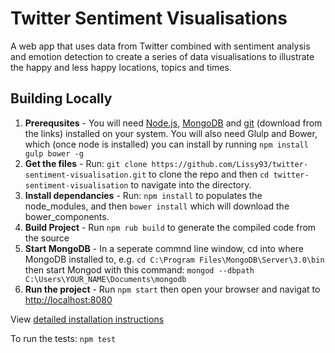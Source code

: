 # Twitter Sentiment Visualisations

A web app that uses data from Twitter combined with sentiment analysis and
emotion detection to create a series of data visualisations to illustrate
the happy and less happy locations, topics and times.

## Building Locally
1. **Prerequsites** - You will need [Node.js], [MongoDB] and [git] (download from the links) installed on your system. You will also need Glulp and Bower, which (once node is installed) you can install by running ```npm install gulp bower -g```
2. **Get the files** - Run: ```git clone https://github.com/Lissy93/twitter-sentiment-visualisation.git``` to clone the repo and then ```cd twitter-sentiment-visualisation```  to navigate into the directory.
3. **Install dependancies** -  Run: ```npm install``` to populates the node_modules, and then ```bower install``` which will download the bower_components.
4. **Build Project** - Run ```npm rub build``` to generate the compiled code from the source
5. **Start MongoDB** - In a seperate commnd line window, cd into where MongoDB installed to, e.g. ```cd C:\Program Files\MongoDB\Server\3.0\bin``` then start Mongod with this command: ```mongod --dbpath C:\Users\YOUR_NAME\Documents\mongodb```
6. **Run the project** - Run ```npm start``` then open your browser and navigat to [http://localhost:8080]

View [detailed installation instructions]

To run the tests: ```npm test```


   [Node.js]: <https://nodejs.org/en/>
   [MongoDB]: <https://www.mongodb.org/>
   [git]: <https://git-scm.com/>
   [http://localhost:8080]: <http://localhost:8080>
   [detailed installation instructions]: <docs/installation-instructions.md>



